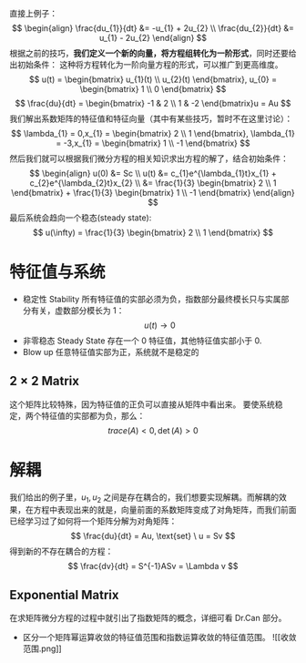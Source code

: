 直接上例子：
$$
\begin{align}
\frac{du_{1}}{dt} &= -u_{1} + 2u_{2} \\
\frac{du_{2}}{dt} &= u_{1} - 2u_{2}
\end{align}
$$
根据之前的技巧，**我们定义一个新的向量，将方程组转化为一阶形式**，同时还要给出初始条件：
	这种将方程转化为一阶向量方程的形式，可以推广到更高维度。
$$
u(t) =
\begin{bmatrix}
u_{1}(t) \\
u_{2}(t)
\end{bmatrix},
u_{0} =
\begin{bmatrix}
1 \\
0
\end{bmatrix}
$$
$$
\frac{du}{dt} =
\begin{bmatrix}
-1 & 2 \\
1  & -2
\end{bmatrix}u
= Au
$$
我们解出系数矩阵的特征值和特征向量（其中有某些技巧，暂时不在这里讨论）：
$$
\lambda_{1} = 0,x_{1} =
\begin{bmatrix}
2 \\
1
\end{bmatrix},
\lambda_{1} = -3,x_{1} =
\begin{bmatrix}
1 \\
-1
\end{bmatrix}
$$
然后我们就可以根据我们微分方程的相关知识求出方程的解了，结合初始条件：
$$
\begin{align}
u(0) &= Sc \\
u(t) &= c_{1}e^{\lambda_{1}t}x_{1} + c_{2}e^{\lambda_{2}t}x_{2} \\
&= \frac{1}{3}
\begin{bmatrix}
2 \\
1
\end{bmatrix}
+
\frac{1}{3}
\begin{bmatrix}
1 \\
-1
\end{bmatrix}
\end{align}
$$
最后系统会趋向一个稳态(steady state):
$$
u(\infty) = 
\frac{1}{3}
\begin{bmatrix}
2 \\
1
\end{bmatrix}
$$
# 特征值与系统
- 稳定性 Stability
所有特征值的实部必须为负，指数部分最终模长只与实属部分有关，虚数部分模长为 1：
$$
u(t) \longrightarrow 0
$$
- 非零稳态 Steady State
存在一个 0 特征值，其他特征值实部小于 0.
- Blow up
任意特征值实部为正，系统就不是稳定的
## $2 \times 2$ Matrix
这个矩阵比较特殊，因为特征值的正负可以直接从矩阵中看出来。
要使系统稳定，两个特征值的实部都为负，那么：
$$
trace(A) < 0, \det(A) > 0
$$
# 解耦
我们给出的例子里，$u_{1},u_{2}$ 之间是存在耦合的，我们想要实现解耦。而解耦的效果，在方程中表现出来的就是，向量前面的系数矩阵变成了对角矩阵，而我们前面已经学习过了如何将一个矩阵分解为对角矩阵：
$$
\frac{du}{dt} = Au, \text{set} \ u = Sv
$$
得到新的不存在耦合的方程：
$$
\frac{dv}{dt} = S^{-1}ASv = \Lambda v
$$
## Exponential Matrix
在求矩阵微分方程的过程中就引出了指数矩阵的概念，详细可看 Dr.Can 部分。
- 区分一个矩阵幂运算收敛的特征值范围和指数运算收敛的特征值范围。
![[收敛范围.png]]
